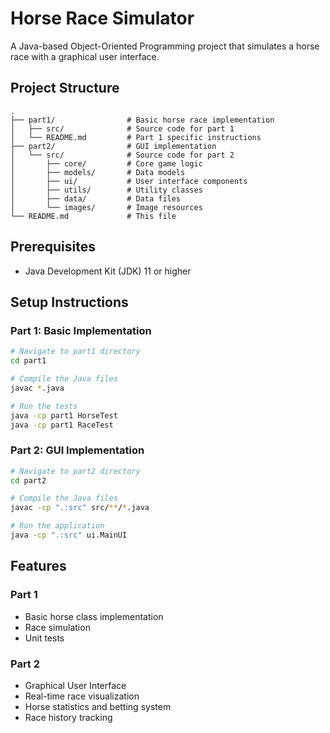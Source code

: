 # Horse Race Simulator

A Java-based Object-Oriented Programming project that simulates a horse race with a graphical user interface.

## Project Structure

```
.
├── part1/                # Basic horse race implementation
│   ├── src/              # Source code for part 1
│   └── README.md         # Part 1 specific instructions
├── part2/                # GUI implementation
│   └── src/              # Source code for part 2
│       ├── core/         # Core game logic
│       ├── models/       # Data models
│       ├── ui/           # User interface components
│       ├── utils/        # Utility classes
│       ├── data/         # Data files
│       └── images/       # Image resources
└── README.md             # This file
```

## Prerequisites

- Java Development Kit (JDK) 11 or higher

## Setup Instructions

### Part 1: Basic Implementation

```bash
# Navigate to part1 directory
cd part1

# Compile the Java files
javac *.java

# Run the tests
java -cp part1 HorseTest
java -cp part1 RaceTest
```

### Part 2: GUI Implementation

```bash
# Navigate to part2 directory
cd part2

# Compile the Java files
javac -cp ".:src" src/**/*.java

# Run the application
java -cp ".:src" ui.MainUI
```

## Features

### Part 1
- Basic horse class implementation
- Race simulation
- Unit tests

### Part 2
- Graphical User Interface
- Real-time race visualization
- Horse statistics and betting system
- Race history tracking
